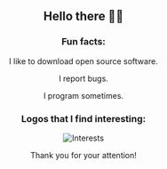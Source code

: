 <div align="center">

## Hello there 🙋‍♂️

### Fun facts:

I like to download open source software.
  
I report bugs.
  
I program sometimes.

### Logos that I find interesting:

![Interests](https://skillicons.dev/icons?i=rust,linux,ros,github,bash,latex&perline=3)
  
Thank you for your attention!
